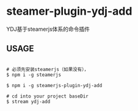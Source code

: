 # steamer-plugin-ydj-add

YDJ基于steamerjs体系的命令插件

## USAGE

```shell

# 必须先安装steamerjs（如果没有），
$ npm i -g steamerjs

$ npm i -g steamerjs-plugin-ydj-add

# cd into your project baseDir
$ stream ydj-add
```